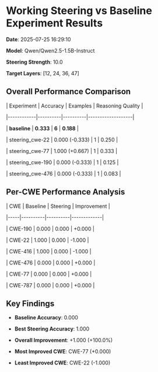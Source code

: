# Working Steering vs Baseline Experiment Results

**Date**: 2025-07-25 16:29:10

**Model**: Qwen/Qwen2.5-1.5B-Instruct

**Steering Strength**: 10.0

**Target Layers**: [12, 24, 36, 47]


## Overall Performance Comparison

| Experiment | Accuracy | Examples | Reasoning Quality |

|------------|----------|----------|-------------------|

| **baseline** | **0.333** | **6** | **0.188** |

| steering_cwe-22 | 0.000 (-0.333) | 1 | 0.250 |

| steering_cwe-77 | 1.000 (+0.667) | 1 | 0.333 |

| steering_cwe-190 | 0.000 (-0.333) | 1 | 0.125 |

| steering_cwe-476 | 0.000 (-0.333) | 1 | 0.083 |


## Per-CWE Performance Analysis

| CWE | Baseline | Steering | Improvement |

|-----|----------|----------|-------------|

| CWE-190 | 0.000 | 0.000 | +0.000 |

| CWE-22 | 1.000 | 0.000 | -1.000 |

| CWE-416 | 1.000 | 0.000 | -1.000 |

| CWE-476 | 0.000 | 0.000 | +0.000 |

| CWE-77 | 0.000 | 0.000 | +0.000 |

| CWE-787 | 0.000 | 0.000 | +0.000 |


## Key Findings

- **Baseline Accuracy**: 0.000

- **Best Steering Accuracy**: 1.000

- **Overall Improvement**: +1.000 (+100.0%)

- **Most Improved CWE**: CWE-77 (+0.000)

- **Least Improved CWE**: CWE-22 (-1.000)

